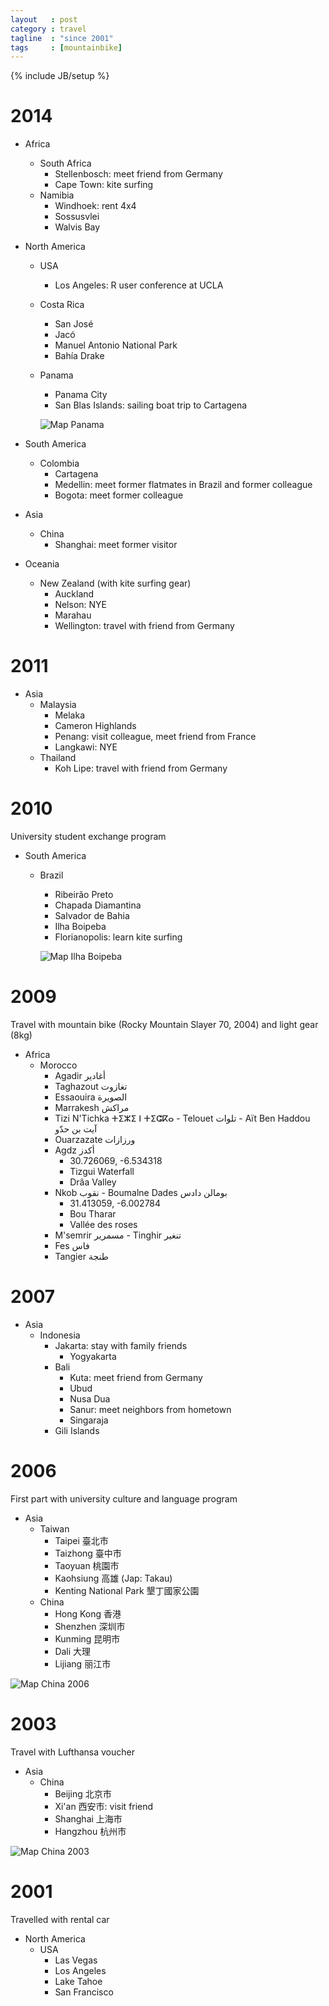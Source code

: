 ```yaml
---
layout   : post
category : travel
tagline  : "since 2001"
tags     : [mountainbike]
---
```

{% include JB/setup %}

# 2014

- Africa
  - South Africa
    - Stellenbosch: meet friend from Germany
    - Cape Town: kite surfing
  - Namibia
    - Windhoek: rent 4x4
    - Sossusvlei
    - Walvis Bay
- North America
  - USA
    - Los Angeles: R user conference at UCLA
  - Costa Rica
    - San José
    - Jacó
    - Manuel Antonio National Park
    - Bahía Drake
  - Panama
    - Panama City
    - San Blas Islands: sailing boat trip to Cartagena

    ![Map Panama](/assets/images/maps/map_panama.jpg)

- South America
  - Colombia
    - Cartagena
    - Medellin: meet former flatmates in Brazil and former colleague
    - Bogota: meet former colleague
- Asia
  - China
    - Shanghai: meet former visitor
- Oceania
  - New Zealand (with kite surfing gear)
    - Auckland
    - Nelson: NYE
    - Marahau
    - Wellington: travel with friend from Germany

# 2011 

- Asia
  - Malaysia
    - Melaka
    - Cameron Highlands
    - Penang: visit colleague, meet friend from France
    - Langkawi: NYE
  - Thailand
    - Koh Lipe: travel with friend from Germany

# 2010

University student exchange program

- South America
  - Brazil
    - Ribeirão Preto
    - Chapada Diamantina
    - Salvador de Bahia
    - Ilha Boipeba
    - Florianopolis: learn kite surfing

    ![Map Ilha Boipeba](/assets/images/maps/map_brazil_boipeba.gif)

# 2009

Travel with mountain bike (Rocky Mountain Slayer 70, 2004) and light gear (8kg)

- Africa
  - Morocco
    - Agadir أغادير
    - Taghazout تغازوت
    - Essaouira الصويرة
    - Marrakesh مراكش
    - Tizi N'Tichka ⵜⵉⵣⵉ ⵏ ⵜⵉⵛⴽⴰ - Telouet تلوات - Aït Ben Haddou آيت بن حدّو
    - Ouarzazate ورزازات
    - Agdz أكدز
      - 30.726069, -6.534318
      - Tizgui Waterfall
      - Drâa Valley
    - Nkob نقوب - Boumalne Dades بومالن دادس
      - 31.413059, -6.002784
      - Bou Tharar
      - Vallée des roses
    - M'semrir مسمرير - Tinghir تنغير
	- Fes فاس
	- Tangier طنجة

# 2007

- Asia
  - Indonesia
  	- Jakarta: stay with family friends
	  - Yogyakarta
    - Bali
      - Kuta: meet friend from Germany
      - Ubud
      - Nusa Dua
      - Sanur: meet neighbors from hometown
      - Singaraja
    - Gili Islands

# 2006

First part with university culture and language program

- Asia
  - Taiwan
    - Taipei 臺北市
    - Taizhong 臺中市
    - Taoyuan 桃園市
    - Kaohsiung 高雄 (Jap: Takau)
    - Kenting National Park 墾丁國家公園
  - China
    - Hong Kong 香港
    - Shenzhen 深圳市
    - Kunming 昆明市
    - Dali 大理
    - Lijiang 丽江市

![Map China 2006](/assets/images/maps/map_china_2006.png)

# 2003

Travel with Lufthansa voucher

- Asia
  - China
    - Beijing 北京市
    - Xi'an 西安市: visit friend
    - Shanghai 上海市
    - Hangzhou 杭州市

![Map China 2003](/assets/images/maps/map_china_2003.png)

# 2001

Travelled with rental car

- North America
  - USA
    - Las Vegas
    - Los Angeles
    - Lake Tahoe
    - San Francisco
